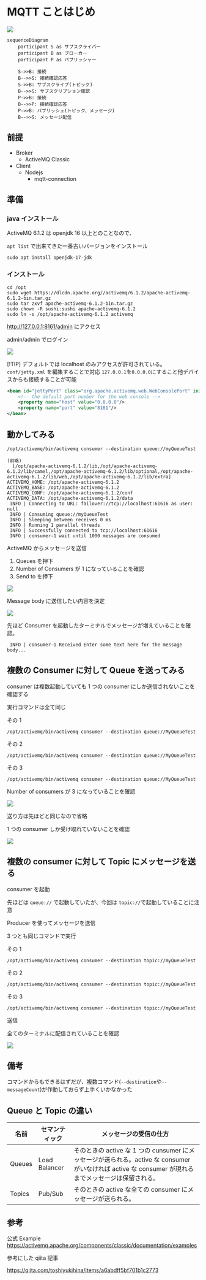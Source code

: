 # MQTT ことはじめ

![](img/10_mqtt_diagram.drawio.png)

```mermaid
sequenceDiagram
    participant S as サブスクライバー
    participant B as ブローカー
    participant P as パブリッシャー

    S->>B: 接続
    B-->>S: 接続確認応答
    S->>B: サブスクライブ(トピック)
    B-->>S: サブスクリプション確認
    P->>B: 接続
    B-->>P: 接続確認応答
    P->>B: パブリッシュ(トピック、メッセージ)
    B-->>S: メッセージ配信
```

## 前提

- Broker
  - ActiveMQ Classic
- Client
  - Nodejs
    - mqtt-connection

## 準備

### java インストール

ActiveMQ 6.1.2 は openjdk 16 以上とのことなので、

`apt list` で出来てきた一番古いバージョンをインストール

```shell
sudo apt install openjdk-17-jdk
```

### インストール

```shell
cd /opt
sudo wget https://dlcdn.apache.org//activemq/6.1.2/apache-activemq-6.1.2-bin.tar.gz
sudo tar zxvf apache-activemq-6.1.2-bin.tar.gz
sudo chown -R sushi:sushi apache-activemq-6.1.2
sudo ln -s /opt/apache-activemq-6.1.2 activemq
```

http://127.0.0.1:8161/admin にアクセス

admin/admin でログイン

![](img/20_qctivemq.png)

[!TIP]
デフォルトでは localhost のみアクセスが許可されている。
`conf/jetty.xml` を編集することで対応
`127.0.0.1`を`0.0.0.0`にすること他デバイスからも接続することが可能

```xml
<bean id="jettyPort" class="org.apache.activemq.web.WebConsolePort" init-method="start">
    <!-- the default port number for the web console -->
    <property name="host" value="0.0.0.0"/>
    <property name="port" value="8161"/>
</bean>
```

## 動かしてみる

```shell
/opt/activemq/bin/activemq consumer --destination queue://myQueueTest
```

```shell
(前略)
  [/opt/apache-activemq-6.1.2/lib,/opt/apache-activemq-6.1.2/lib/camel,/opt/apache-activemq-6.1.2/lib/optional,/opt/apache-activemq-6.1.2/lib/web,/opt/apache-activemq-6.1.2/lib/extra]
ACTIVEMQ_HOME: /opt/apache-activemq-6.1.2
ACTIVEMQ_BASE: /opt/apache-activemq-6.1.2
ACTIVEMQ_CONF: /opt/apache-activemq-6.1.2/conf
ACTIVEMQ_DATA: /opt/apache-activemq-6.1.2/data
 INFO | Connecting to URL: failover://tcp://localhost:61616 as user: null
 INFO | Consuming queue://myQueueTest
 INFO | Sleeping between receives 0 ms
 INFO | Running 1 parallel threads
 INFO | Successfully connected to tcp://localhost:61616
 INFO | consumer-1 wait until 1000 messages are consumed
```

ActiveMQ からメッセージを送信

1. Queues を押下
1. Number of Consumers が 1 になっていることを確認
1. Send to を押下

![](img/30_consumer.png)

Message body に送信したい内容を決定

![](img/40_sendto.png)

先ほど Consumer を起動したターミナルでメッセージが増えていることを確認。

```shell
 INFO | consumer-1 Received Enter some text here for the message body...
```

## 複数の Consumer に対して Queue を送ってみる

consumer は複数起動していても 1 つの consumer にしか送信されないことを確認する

実行コマンドは全て同じ

その 1

```shell
/opt/activemq/bin/activemq consumer --destination queue://MyQueueTest
```

その 2

```shell
/opt/activemq/bin/activemq consumer --destination queue://MyQueueTest
```

その 3

```shell
/opt/activemq/bin/activemq consumer --destination queue://MyQueueTest
```

Number of consumers が 3 になっていることを確認

![](img/50_3consumer.png)

送り方は先ほどと同じなので省略

1 つの consumer しか受け取れていないことを確認

![](img/60_3consumer_send.png)

## 複数の consumer に対して Topic にメッセージを送る

consumer を起動

先ほどは `queue://` で起動していたが、今回は `topic://`で起動していることに注意

Producer を使ってメッセージを送信

3 つとも同じコマンドで実行

その 1

```shell
/opt/activemq/bin/activemq consumer --destination topic://myQueueTest
```

その 2

```shell
/opt/activemq/bin/activemq consumer --destination topic://myQueueTest
```

その 3

```shell
/opt/activemq/bin/activemq consumer --destination topic://myQueueTest
```

送信

全てのターミナルに配信されていることを確認

![](img/80_topic_send.png)

## 備考

コマンドからもできるはずだが、複数コマンド(`--destination`や`--messageCount`)が作動しておらず上手くいかなかった

## Queue と Topic の違い

| 名前   | セマンティック | メッセージの受信の仕方                                                                                                                               |
| ------ | -------------- | ---------------------------------------------------------------------------------------------------------------------------------------------------- |
| Queues | Load Balancer  | そのときの active な 1 つの cunsumer にメッセージが送られる。active な consumer がいなければ active な consumer が現れるまでメッセージは保留される。 |
| Topics | Pub/Sub        | そのときの active な全ての consumer にメッセージが送られる。                                                                                         |

## 参考

公式 Example
https://activemq.apache.org/components/classic/documentation/examples

参考にした qiita 記事

https://qiita.com/toshiyukihina/items/a6abdff5bf701b1c2773

```

```
